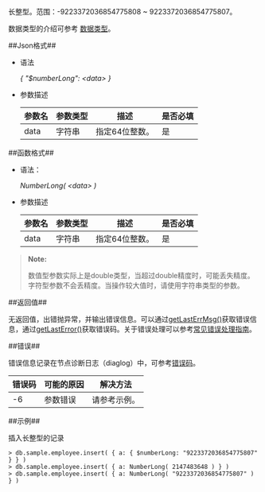 
长整型。范围：-9223372036854775808 ~ 9223372036854775807。

数据类型的介绍可参考 [数据类型](manual/Distributed_Engine/Architecture/Data_Model/data_type.md)。

##Json格式##

* 语法

  *{ "$numberLong": \<data\> }*

* 参数描述

  | 参数名 | 参数类型     | 描述                 | 是否必填 |
  | ------ | ------------ | -------------------- | -------- |
  | data   | 字符串       | 指定64位整数。       | 是       |

##函数格式##

* 语法： 

  *NumberLong( \<data\> )*

* 参数描述

  | 参数名 | 参数类型     | 描述                 | 是否必填 |
  | ------ | ------------ | -------------------- | -------- |
  | data   | 字符串       | 指定64位整数。       | 是       |

>**Note:**
>
>数值型参数实际上是double类型，当超过double精度时，可能丢失精度。字符型参数不会丢精度。当操作较大值时，请使用字符串类型的参数。

##返回值##

无返回值，出错抛异常，并输出错误信息。可以通过[getLastErrMsg()](manual/Manual/Sequoiadb_Command/Global/getLastErrMsg.md)获取错误信息，通过[getLastError()](manual/Manual/Sequoiadb_Command/Global/getLastError.md)获取错误码。关于错误处理可以参考[常见错误处理指南](manual/FAQ/faq_sdb.md)。



##错误##

错误信息记录在节点诊断日志（diaglog）中，可参考[错误码](manual/Manual/Sequoiadb_error_code.md)。

| 错误码 | 可能的原因  | 解决方法     |
| ------ | ----------- | ------------ |
| -6     | 参数错误    | 请参考示例。 |

##示例##

插入长整型的记录

```lang-javascript
> db.sample.employee.insert( { a: { $numberLong: "9223372036854775807" } } )
> db.sample.employee.insert( { a: NumberLong( 2147483648 ) } )
> db.sample.employee.insert( { a: NumberLong( "9223372036854775807" ) } )
```


